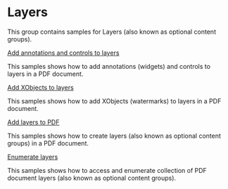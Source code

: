 # Layers
This group contains samples for Layers (also known as optional content groups).

[Add annotations and controls to layers](/Samples/Layers/AddAnnotationsAndControlsToLayers)

This samples shows how to add annotations (widgets) and controls to layers in a PDF document.

[Add XObjects to layers](/Samples/Layers/AddXObjectsToLayers)

This samples shows how to add XObjects (watermarks) to layers in a PDF document.

[Add layers to PDF](/Samples/Layers/CreateLayers)

This samples shows how to create layers (also known as optional content groups) in a PDF document.

[Enumerate layers](/Samples/Layers/EnumerateLayers)

This samples shows how to access and enumerate collection of PDF document layers (also known as optional content groups).
